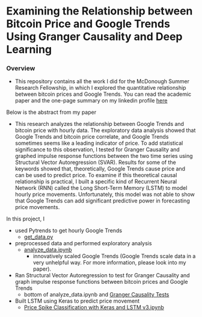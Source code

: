 # Examining the Relationship between Bitcoin Price and Google Trends Using Granger Causality and Deep Learning 

### Overview 

* This repository contains all the work I did for the McDonough Summer Research Fellowship, in which I explored the quantitative relationship  between bitcoin prices and Google Trends. You can read the academic paper and the one-page summary on my linkedin profile [here](https://www.linkedin.com/in/shoya-yoshida/) 

Below is the abstract from my paper
* This research analyzes the relationship between Google Trends and bitcoin price with 
hourly data. The exploratory data analysis showed that Google Trends and bitcoin price 
correlate, and Google Trends sometimes seems like a leading indicator of price. To add statistical 
significance to this observation, I tested for Granger Causality and graphed impulse response 
functions between the two time series using Structural Vector Autoregression (SVAR). Results 
for some of the keywords showed that, theoretically, Google Trends cause price and can be used 
to predict price. To examine if this theoretical causal relationship is practical, I built a specific 
kind of Recurrent Neural Network (RNN) called the Long Short-Term Memory (LSTM) to 
model hourly price movements. Unfortunately, this model was not able to show that Google 
Trends can add significant predictive power in forecasting price movements.  

In this project, I 
  * used Pytrends to get hourly Google Trends
    * [get_data.py](https://github.com/shoyasaxa/Crypto-Spikes/blob/master/get_data.py) 
  * preprocessed data and performed exploratory analysis  
    * [analyze_data.ipynb](https://github.com/shoyasaxa/Crypto-Spikes/blob/master/analyze_data.ipynb)
      * innovatively scaled Google Trends (Google Trends scale data in a very unhelpful way. For more information, please look into my paper).
  * Ran Structural Vector Autoregression to test for Granger Causality and graph impulse response functions between bitcoin prices and Google Trends 
    * bottom of analyze_data.ipynb and [Granger Causality Tests](https://github.com/shoyasaxa/Crypto-Spikes/blob/master/More%20Granger%20Causality%20Tests.ipynb) 
  * Built LSTM using Keras to predict price movement 
    * [Price Spike Classification with Keras and LSTM v3.ipynb](https://github.com/shoyasaxa/Crypto-Spikes/blob/master/Price%20Spike%20Classification%20with%20Keras%20and%20LSTM%20v3.ipynb)
    
    

